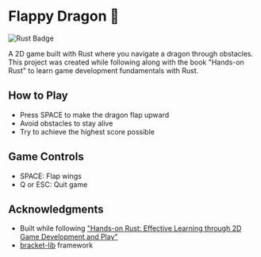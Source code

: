 # Flappy Dragon 🐉
![Rust Badge](https://img.shields.io/badge/Rust-🦀-000000?logo=rust&logoColor=white)

A 2D game built with Rust where you navigate a dragon through obstacles. This project was created while following along with the book "Hands-on Rust" to learn game development fundamentals with Rust.

## How to Play

- Press SPACE to make the dragon flap upward
- Avoid obstacles to stay alive
- Try to achieve the highest score possible

## Game Controls

- SPACE: Flap wings
- Q or ESC: Quit game


## Acknowledgments

- Built while following ["Hands-on Rust: Effective Learning through 2D Game Development and Play"](https://pragprog.com/titles/hwrust/hands-on-rust/)
- [bracket-lib](https://github.com/amethyst/bracket-lib) framework
